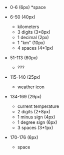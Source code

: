 * 0-6 (6px)
    *space
* 6-50 (40px)
    * kilometers
    * 3 digits (3*8px)
    * 1 decimal (2px)
    * 1 "km" (10px)
    * 4 spaces (4*1px) 
* 51-113 (60px) 
    * ???
    
* 115-140 (25px) 
    * weather icon
* 134-169 (29px)
    * current temperature
    * 2 digits (2*8px)
    * 1 minus sign (4px)
    * 1 degree sign (6px)
    * 3 spaces (3*1px)
* 170-176 (6px)
    * space
